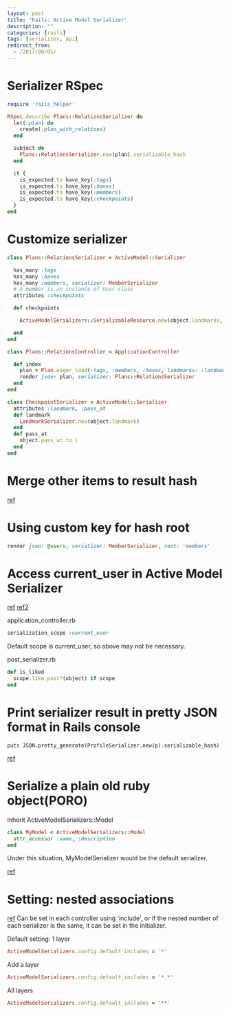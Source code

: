 ```yaml
---
layout: post
title: "Rails: Active Model Serializer"
description: ""
categories: [rails]
tags: [serializer, api]
redirect_from:
  - /2017/08/05/
---
```

# Serializer RSpec
~~~~~ ruby
require 'rails_helper'

RSpec.describe Plans::RelationsSerializer do
  let(:plan) do
    create(:plan_with_relations)
  end

  subject do
    Plans::RelationsSerializer.new(plan).serializable_hash
  end

  it {
    is_expected.to have_key(:tags)
    is_expected.to have_key(:haves)
    is_expected.to have_key(:members)
    is_expected.to have_key(:checkpoints)
  }
end
~~~~~

# Customize serializer
~~~~~ ruby
class Plans::RelationsSerializer < ActiveModel::Serializer

  has_many :tags
  has_many :haves
  has_many :members, serializer: MemberSerializer
  # A member is an instance of User class
  attributes :checkpoints

  def checkpoints

    ActiveModelSerializers::SerializableResource.new(object.landmarks, each_serializer: CheckpointSerializer, plan_id: object.id)

  end
end
~~~~~

~~~~~ ruby
class Plans::RelationsController < ApplicationController

  def index
    plan = Plan.eager_load(:tags, :members, :haves, landmarks: :landmarks_plans).where(id: params[:plan_id]).first
    render json: plan, serializer: Plans::RelationsSerializer
  end
end
~~~~~

~~~~~ ruby
class CheckpointSerializer < ActiveModel::Serializer
  attributes :landmark, :pass_at
  def landmark
    LandmarkSerializer.new(object.landmark)
  end
  def pass_at
    object.pass_at.to_i
  end
end
~~~~~

# Merge other items to result hash

[ref](https://stackoverflow.com/questions/20947266/active-model-serializers-adding-extra-information-outside-root-in-arrayserializ)

# Using custom key for hash root
~~~ ruby
render json: @users, serializer: MemberSerializer, root: 'members'
~~~

# Access current_user in Active Model Serializer
[ref](https://github.com/rails-api/active_model_serializers/issues/315)
[ref2](https://github.com/rails-api/active_model_serializers/tree/0-9-stable#customizing-scope)

application_controller.rb
~~~ ruby
serialization_scope :current_user
~~~
Default scope is current_user, so above may not be necessary.

post_serializer.rb
~~~ ruby
def is_liked
  scope.like_post?(object) if scope
end
~~~

# Print serializer result in pretty JSON format in Rails console

~~~
puts JSON.pretty_generate(ProfileSerializer.new(p).serializable_hash)
~~~

[ref](https://stackoverflow.com/questions/22001912/prettify-json-output-of-active-model-serializer-in-rails-console)

# Serialize a plain old ruby object(PORO)
Inherit ActiveModelSerializers::Model
~~~ ruby
class MyModel < ActiveModelSerializers::Model
  attr_accessor :name, :description
end
~~~
Under this situation, MyModelSerializer would be the default serializer.

[ref](https://stackoverflow.com/questions/36485337/how-to-use-active-model-serializer-without-an-active-record-model)

# Setting: nested associations
[ref](https://qiita.com/qsona/items/f9d58976c561b8331922)
Can be set in each controller using 'include', or if the nested number of each serializer is the same, it can be set in the initializer.

Default setting: 1 layer
~~~ ruby
ActiveModelSerializers.config.default_includes = '*'
~~~

Add a layer
~~~ ruby
ActiveModelSerializers.config.default_includes = '*.*'
~~~

All layers
~~~ ruby
ActiveModelSerializers.config.default_includes = '**'
~~~

